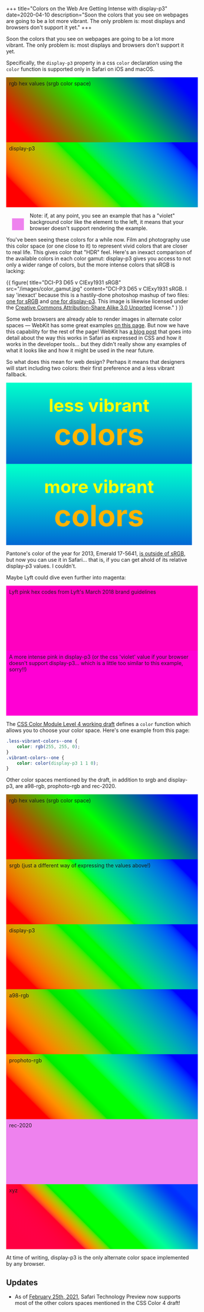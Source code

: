 +++
title="Colors on the Web Are Getting Intense with display-p3"
date=2020-04-10
description="Soon the colors that you see on webpages are going to be a lot more vibrant.  The only problem is:  most displays and browsers don't support it yet."
+++

Soon the colors that you see on webpages are going to be a lot more vibrant.  The only problem is:  most displays and browsers don't support it yet.

<!-- more -->

<style type="text/css">
.gradient-block {
    width: 100%;
    height: 10rem;
    padding: 0.5rem;
    background: violet;
}
.gradient-0 {
    background: linear-gradient(45deg, #f00 10%, #0f0, #00f 90%);
}
.gradient-1 {
    background: linear-gradient(45deg, color(srgb 1 0 0) 10%, color(srgb 0 1 0), color(srgb 0 0 1) 90%);
}
.gradient-2 {
    background: linear-gradient(45deg, color(display-p3 1 0 0) 10%, color(display-p3 0 1 0), color(display-p3 0 0 1) 90%);
}
.gradient-3 {
    background: linear-gradient(45deg, color(a98-rgb 1 0 0) 10%, color(a98-rgb 0 1 0), color(a98-rgb 0 0 1) 90%);
}
.gradient-4 {
    background: linear-gradient(45deg, color(prophoto-rgb 1 0 0) 10%, color(prophoto-rgb 0 1 0), color(prophoto-rgb 0 0 1) 90%);
}
.gradient-5 {
    background: linear-gradient(45deg, color(rec-2020 1 0 0) 10%, color(rec-2020 0 1 0), color(rec-2020 0 0 1) 90%);
}
.gradient-6 {
    background: linear-gradient(45deg, color(xyz 1 0 0) 10%, color(xyz 0 1 0), color(xyz 0 0 1) 90%);
}

.example-broken {
    background: violet;
    height: 2rem;
    width: 2rem;
    margin: 1rem;
    float: left;
    display: inline-block;
}

.less-vibrant-colors, .vibrant-colors {
    font-family: -apple-system, BlinkMacSystemFont, 'Segoe UI', Roboto, Oxygen, Ubuntu, Cantarell, 'Open Sans', 'Helvetica Neue', sans-serif;
    padding: 2rem 0;
}
.less-vibrant-colors {
    background: linear-gradient(rgb(0, 255, 204), rgb(0, 102, 204));
}
.vibrant-colors {
    background: violet;
    background: linear-gradient(color(display-p3 0 1 0.8), color(display-p3 0 0.4 0.8));
}

.less-vibrant-colors--text, .vibrant-colors--text {
    color: violet;
    text-align: center;
    font-size: 3rem;
    font-weight: bold;
}
.less-vibrant-colors--one {
    color: rgb(255, 255, 0);
}
.vibrant-colors--one {
    color: color(display-p3 1 1 0);
}
.less-vibrant-colors--two {
    font-size: 5rem;
    color: rgb(255, 182.325, 0);
}
.vibrant-colors--two {
    font-size: 5rem;
    color: color(display-p3 1 0.715 0);
}

.vibrant-colors--text {
    color: violet;
    text-align: center;
    font-size: 3rem;
    font-weight: bold;
}
.vibrant-colors--one {
    color: color(display-p3 1 1 0);
}
.vibrant-colors--two {
    font-size: 5rem;
    color: color(display-p3 1 0.715 0);
}

.lyft-one {
    background-color: #ff00bf;
}
.lyft-two {
    background-color: color(display-p3 1 0.22 0.808)
}
</style>

Specifically, the `display-p3` property in a css `color` declaration using the `color` function is supported only in Safari on iOS and macOS.

<div class="gradient-block gradient-0">rgb hex values (srgb color space)</div>
<div class="gradient-block gradient-2">display-p3</div>

<div>
<div class="example-broken"></div>

Note:  if, at any point, you see an example that has a "violet" background color like the element to the left, it means that your browser doesn't support rendering the example.
</div>

You've been seeing these colors for a while now.  Film and photography use this color space (or one close to it) to represent vivid colors that are closer to real life.  This gives color that "HDR" feel. Here's an inexact comparison of the available colors in each color gamut:  display-p3 gives you access to not only a wider range of colors, but the more intense colors that sRGB is lacking:

{{ figure(
    title="DCI-P3 D65 v CIExy1931 sRGB"
    src="/images/color_gamut.jpg"
    content="DCI-P3 D65 v CIExy1931 sRGB.  I say 'inexact' because this is a hastily-done photoshop mashup of two files: <a href='https://commons.wikimedia.org/wiki/File:CIExy1931_sRGB_gamut_D65.png'>one for sRGB</a> and <a href='https://commons.wikimedia.org/wiki/File:DCI-P3_D65.svg'>one for display-p3</a>. This image is likewise licensed under the <a href='https://creativecommons.org/licenses/by-sa/3.0/deed.en'>Creative Commons Attribution-Share Alike 3.0 Unported</a> license."
) }}

Some web browsers are already able to render images in alternate color spaces — WebKit has some great examples [on this page](https://webkit.org/blog-files/color-gamut/).  But now we have this capability for the rest of the page!  WebKit has [a blog post](https://webkit.org/blog/10042/wide-gamut-color-in-css-with-display-p3/) that goes into detail about the way this works in Safari as expressed in CSS and how it works in the developer tools… but they didn't really show any examples of what it looks like and how it might be used in the near future.

So what does this mean for web design? Perhaps it means that designers will start including two colors: their first preference and a less vibrant fallback.

<div class="less-vibrant-colors">
<div class="less-vibrant-colors--text less-vibrant-colors--one">less vibrant</div>
<div class="less-vibrant-colors--text less-vibrant-colors--two">colors</div>
</div>
<div class="vibrant-colors">
<div class="vibrant-colors--text vibrant-colors--one">more vibrant</div>
<div class="vibrant-colors--text vibrant-colors--two">colors</div>
</div>

Pantone's color of the year for 2013, Emerald 17-5641, [is outside of sRGB](hhttps://dot-color.com/2012/12/11/color-of-the-year-for-2013-falls-outside-srgb-gamut/), but now you can use it in Safari… that is, if you can get ahold of its relative display-p3 values. I couldn't.

Maybe Lyft could dive even further into magenta:

<div class="gradient-block lyft-one">Lyft pink hex codes from Lyft's March 2018 brand guidelines</div>
<div class="gradient-block lyft-two">A more intense pink in display-p3 (or the css 'violet' value if your browser doesn't support display-p3… which is a little too similar to this example, sorry!!)</div>

The [CSS Color Module Level 4 working draft](https://www.w3.org/TR/css-color-4/#predefined) defines a `color` function which allows you to choose your color space.  Here's one example from this page:

```css
.less-vibrant-colors--one {
    color: rgb(255, 255, 0);
}
.vibrant-colors--one {
    color: color(display-p3 1 1 0);
}
```

Other color spaces mentioned by the draft, in addition to srgb and display-p3, are a98-rgb, prophoto-rgb and rec-2020.

<div class="gradient-block gradient-0">rgb hex values (srgb color space)</div>
<div class="gradient-block gradient-1">srgb (just a different way of expressing the values above!)</div>
<div class="gradient-block gradient-2">display-p3</div>
<div class="gradient-block gradient-3">a98-rgb</div>
<div class="gradient-block gradient-4">prophoto-rgb</div>
<div class="gradient-block gradient-5">rec-2020</div>
<div class="gradient-block gradient-6">xyz</div>

At time of writing, display-p3 is the only alternate color space implemented by any browser.

## Updates

* As of [February 25th, 2021](https://webkit.org/blog/11555/release-notes-for-safari-technology-preview-121/), Safari Technology Preview now supports most of the other colors spaces mentioned in the CSS Color 4 draft!
